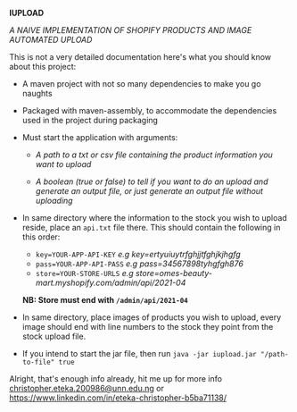 **IUPLOAD** 

_A NAIVE IMPLEMENTATION OF SHOPIFY PRODUCTS AND IMAGE AUTOMATED UPLOAD_


This is not a very detailed documentation here's what you should know about this project:

* A maven project with not so many dependencies to make you go naughts


* Packaged with maven-assembly, to accommodate the dependencies used in the project during packaging


* Must start the application with arguments:

    * _A path to a txt or csv file containing the product information you want to upload_

    * _A boolean (true or false) to tell if you want to do an upload and generate an output file, or just generate an output file without uploading_
    

* In same directory where the information to the stock you wish to upload reside, place an `api.txt` file there. This should contain the following in this order:
    * `key=YOUR-APP-API-KEY` _e.g key=ertyuiuytrfghjjtfghjkjhgfg_
    * `pass=YOUR-APP-API-PASS` _e.g pass=34567898tyhgfgh876_
    * `store=YOUR-STORE-URLS` _e.g store=omes-beauty-mart.myshopify.com/admin/api/2021-04_
  
  **NB: Store must end with `/admin/api/2021-04`**


* In same directory, place images of products you wish to upload, every image should end with line numbers to the stock they point from the stock upload file.


* If you intend to start the jar file, then run `java -jar iupload.jar "/path-to-file" true`


Alright, that's enough info already, hit me up for more info christopher.eteka.200986@unn.edu.ng or https://www.linkedin.com/in/eteka-christopher-b5ba71138/